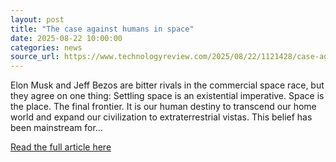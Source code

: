 ```yaml
---
layout: post
title: "The case against humans in space"
date: 2025-08-22 10:00:00 
categories: news
source_url: https://www.technologyreview.com/2025/08/22/1121428/case-against-space-travel-book-reviews/
---
```


Elon Musk and Jeff Bezos are bitter rivals in the commercial space race, but they agree on one thing: Settling space is an existential imperative. Space is the place. The final frontier. It is our human destiny to transcend our home world and expand our civilization to extraterrestrial vistas. This belief has been mainstream for&#8230;

[Read the full article here](https://www.technologyreview.com/2025/08/22/1121428/case-against-space-travel-book-reviews/)
